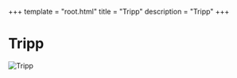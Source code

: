 +++
template = "root.html"
title = "Tripp"
description = "Tripp"
+++

# Tripp
![Tripp](/Heroes/Tripp.png)